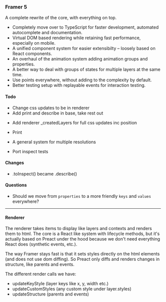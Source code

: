 ### Framer 5

A complete rewrite of the core, with everything on top.

- Completely move over to TypeScript for faster development, automated autocomplete and documentation.
- Virtual DOM based rendering while retaining fast performance, especially on mobile.
- A unified component system for easier extensibilty – loosely based on React components.
- An overhaul of the animation system adding animation groups and properties.
- A better way to deal with groups of states for multiple layers at the same time.
- Use points everywhere, without adding to the complexity by default.
- Better testing setup with replayable events for interaction testing.

#### Todo

+ Change css updates to be in renderer
+ Add print and describe in base, take rest out
- Add renderer _createdLayers for full css updates inc position
- Print
- A general system for multiple resolutions

- Port inspect tests

#### Changes

- .toInspect() became .describe()


#### Questions

- Should we move from `properties` to a more friendly `keys` and `values` everywhere?

---

#### Renderer

The renderer takes items to display like layers and contexts and renders them to html. The core is a React like system with lifecycle methods, but it's actually based on Preact under the hood because we don't need everything React does (synthetic events, etc.).

The way Framer stays fast is that it sets styles directly on the html elements (and does not use dom diffing). So Preact only diffs and renders changes in structure, like parents and events.

The different render calls we have:

- updateKeyStyle (layer keys like x, y, width etc.)
- updateCustomStyles (any custom style under layer.styles)
- updateStructure (parents and events)
